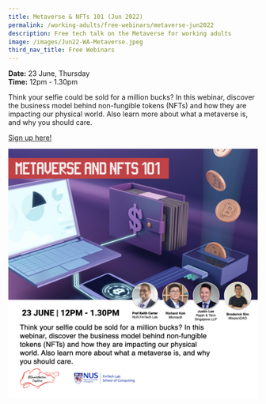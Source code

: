 ```yaml
---
title: Metaverse & NFTs 101 (Jun 2022)
permalink: /working-adults/free-webinars/metaverse-jun2022
description: Free tech talk on the Metaverse for working adults
image: /images/Jun22-WA-Metaverse.jpeg
third_nav_title: Free Webinars
---
```

**Date:** 23 June, Thursday
<br> **Time:** 12pm - 1.30pm

Think your selfie could be sold for a million bucks? In this webinar, discover the business model behind non-fungible tokens (NFTs) and how they are impacting our physical world. Also learn more about what a metaverse is, and why you should care.

[Sign up here!](https://go.gov.sg/wa-metaverse-jun22)

![Free tech talk on the Metaverse for working adults](/images/Jun22-WA-Metaverse.jpeg)